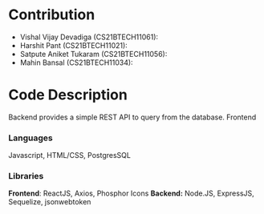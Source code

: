 # Contribution

- Vishal Vijay Devadiga (CS21BTECH11061):
- Harshit Pant (CS21BTECH11021):
- Satpute Aniket Tukaram (CS21BTECH11056):
- Mahin Bansal (CS21BTECH11034):

# Code Description

Backend provides a simple REST API to query from the database. Frontend

### Languages

Javascript, HTML/CSS, PostgresSQL

### Libraries

**Frontend**: ReactJS, Axios, Phosphor Icons
**Backend:** Node.JS, ExpressJS, Sequelize, jsonwebtoken
